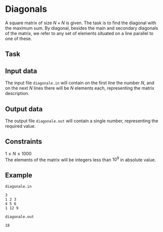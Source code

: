 # Diagonals

A square matrix of size $N\times N$ is given. The task is to find the diagonal with the maximum sum. By diagonal, besides the main and secondary diagonals of the matrix, we refer to any set of elements situated on a line parallel to one of these.

## Task

## Input data

The input file `diagonale.in` will contain on the first line the number $N$, and on the next $N$ lines there will be $N$ elements each, representing the matrix description.

## Output data

The output file `diagonale.out` will contain a single number, representing the required value.

## Constraints

$1 \leq N \leq 1000$  
The elements of the matrix will be integers less than $10^9$ in absolute value.

## Example

`diagonale.in`
```
3
1 2 3
4 5 6
1 12 9
```

`diagonale.out`
```
18
```
